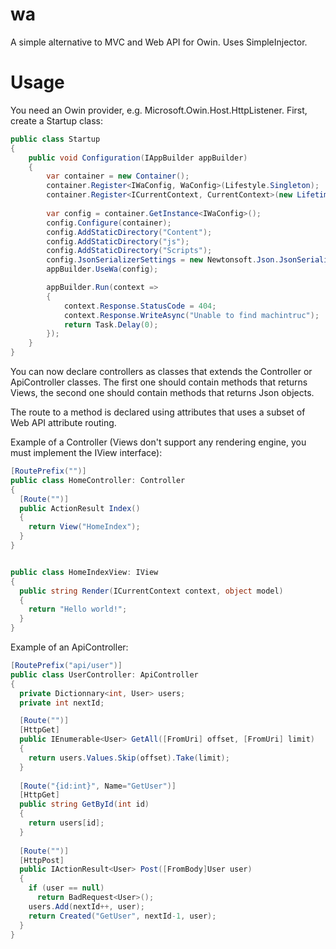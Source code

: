 wa
==
A simple alternative to MVC and Web API for Owin. Uses SimpleInjector.

# Usage

You need an Owin provider, e.g. Microsoft.Owin.Host.HttpListener. First, create a Startup class:
```C#
public class Startup
{
    public void Configuration(IAppBuilder appBuilder)
    {
        var container = new Container();
        container.Register<IWaConfig, WaConfig>(Lifestyle.Singleton);
        container.Register<ICurrentContext, CurrentContext>(new LifetimeScopeLifestyle());
            
        var config = container.GetInstance<IWaConfig>();
        config.Configure(container);
        config.AddStaticDirectory("Content");
        config.AddStaticDirectory("js");
        config.AddStaticDirectory("Scripts");
        config.JsonSerializerSettings = new Newtonsoft.Json.JsonSerializerSettings { ContractResolver = new CamelCasePropertyNamesContractResolver() };
        appBuilder.UseWa(config);

        appBuilder.Run(context =>
        {
            context.Response.StatusCode = 404;
            context.Response.WriteAsync("Unable to find machintruc");
            return Task.Delay(0);
        });
    }
}
```

You can now declare controllers as classes that extends the Controller or ApiController classes. The first one should contain methods that returns Views, the second one should contain methods that returns Json objects.

The route to a method is declared using attributes that uses a subset of Web API attribute routing.

Example of a Controller (Views don't support any rendering engine, you must implement the IView interface):

```C#
[RoutePrefix("")]
public class HomeController: Controller
{
  [Route("")]
  public ActionResult Index()
  {
    return View("HomeIndex");
  }
}


public class HomeIndexView: IView
{
  public string Render(ICurrentContext context, object model)
  {
    return "Hello world!";
  }
}
```

Example of an ApiController:

```C#
[RoutePrefix("api/user")]
public class UserController: ApiController
{
  private Dictionnary<int, User> users;
  private int nextId;

  [Route("")]
  [HttpGet]
  public IEnumerable<User> GetAll([FromUri] offset, [FromUri] limit)
  {
    return users.Values.Skip(offset).Take(limit);
  }
  
  [Route("{id:int}", Name="GetUser")]
  [HttpGet]
  public string GetById(int id)
  {
    return users[id];
  }
  
  [Route("")]
  [HttpPost]
  public IActionResult<User> Post([FromBody]User user)
  {
    if (user == null)
      return BadRequest<User>();
    users.Add(nextId++, user);
    return Created("GetUser", nextId-1, user);
  }
}
```


